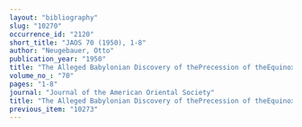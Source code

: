 ```yaml
---
layout: "bibliography"
slug: "10270"
occurrence_id: "2120"
short_title: "JAOS 70 (1950), 1-8"
author: "Neugebauer, Otto"
publication_year: "1950"
title: "The Alleged Babylonian Discovery of thePrecession of theEquinoxes"
volume_no_: "70"
pages: "1-8"
journal: "Journal of the American Oriental Society"
title: "The Alleged Babylonian Discovery of thePrecession of theEquinoxes"
previous_item: "10273"
---
```

